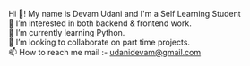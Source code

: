 Hi 👋! My name is Devam Udani and I'm a Self Learning Student</br>
👀 I’m interested in both backend & frontend work.</br>
🌱 I’m currently learning Python.</br>
💞️ I’m looking to collaborate on part time projects.</br>
📫 How to reach me mail :- udanidevam@gmail.com</br>

